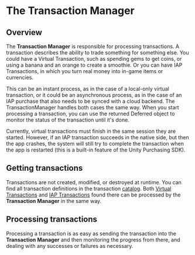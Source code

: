 # The Transaction Manager

## Overview

The __Transaction Manager__ is responsible for processing transactions. A transaction describes the ability to trade something for something else. You could have a Virtual Transaction, such as spending gems to get coins, or using a banana and an orange to create a smoothie. Or you can have IAP Transactions, in which you turn real money into in-game items or currencies.

This can be an instant process, as in the case of a local-only virtual transaction, or it could be an asynchronous process, as in the case of an IAP purchase that also needs to be synced with a cloud backend. The TransactionManager handles both cases the same way. When you start processing a transaction, you can use the returned Deferred object to monitor the status of the transaction until it's done.

Currently, virtual transactions must finish in the same session they are started. However, if an IAP transaction succeeds in the native side, but then the app crashes, the system will still try to complete the transaction when the app is restarted (this is a built-in feature of the Unity Purchasing SDK).

## Getting transactions

Transactions are not created, modified, or destroyed at runtime. You can find all transaction definitions in the transaction [catalog]. Both [Virtual Transactions] and [IAP Transactions] found there can be processed by the __Transaction Manager__ in the same way.

## Processing transactions

Processing a transaction is as easy as sending the transaction into the __Transaction Manager__ and then monitoring the progress from there, and dealing with any successes or failures as necessary.

[catalog]: ../Catalog.md

[Virtual Transactions]: ../CatalogItems/VirtualTransaction.md

[IAP Transactions]: ../CatalogItems/IAPTransaction.md
